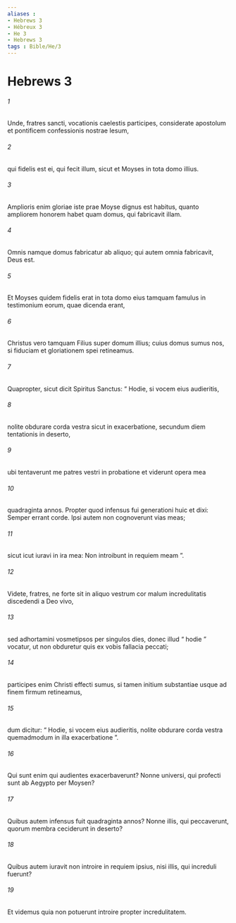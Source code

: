 ```yaml
---
aliases : 
- Hebrews 3
- Hébreux 3
- He 3
- Hebrews 3
tags : Bible/He/3
---
```


# Hebrews 3

###### 1
Unde, fratres sancti, vocationis caelestis participes, considerate apostolum et pontificem confessionis nostrae Iesum, 
###### 2
qui fidelis est ei, qui fecit illum, sicut et Moyses in tota domo illius. 
###### 3
Amplioris enim gloriae iste prae Moyse dignus est habitus, quanto ampliorem honorem habet quam domus, qui fabricavit illam. 
###### 4
Omnis namque domus fabricatur ab aliquo; qui autem omnia fabricavit, Deus est. 
###### 5
Et Moyses quidem fidelis erat in tota domo eius tamquam famulus in testimonium eorum, quae dicenda erant, 
###### 6
Christus vero tamquam Filius super domum illius; cuius domus sumus nos, si fiduciam et gloriationem spei retineamus.
###### 7
Quapropter, sicut dicit Spiritus Sanctus: “ Hodie, si vocem eius audieritis,
###### 8
nolite obdurare corda vestra sicut in exacerbatione, secundum diem tentationis in deserto,
###### 9
ubi tentaverunt me patres vestri in probatione et viderunt opera mea 
###### 10
quadraginta annos. Propter quod infensus fui generationi huic et dixi: Semper errant corde. Ipsi autem non cognoverunt vias meas;
###### 11
sicut icut iuravi in ira mea: Non introibunt in requiem meam ”.
###### 12
Videte, fratres, ne forte sit in aliquo vestrum cor malum incredulitatis discedendi a Deo vivo, 
###### 13
sed adhortamini vosmetipsos per singulos dies, donec illud “ hodie ” vocatur, ut non obduretur quis ex vobis fallacia peccati; 
###### 14
participes enim Christi effecti sumus, si tamen initium substantiae usque ad finem firmum retineamus, 
###### 15
dum dicitur: “ Hodie, si vocem eius audieritis, nolite obdurare corda vestra quemadmodum in illa exacerbatione ”.
###### 16
Qui sunt enim qui audientes exacerbaverunt? Nonne universi, qui profecti sunt ab Aegypto per Moysen? 
###### 17
Quibus autem infensus fuit quadraginta annos? Nonne illis, qui peccaverunt, quorum membra ceciderunt in deserto? 
###### 18
Quibus autem iuravit non introire in requiem ipsius, nisi illis, qui increduli fuerunt? 
###### 19
Et videmus quia non potuerunt introire propter incredulitatem.
